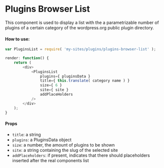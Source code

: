 Plugins Browser List
====================

This component is used to display a list with the a parametrizable number of plugins of a certain category of the wordpress.org public plugin directory.

#### How to use:

```js
var PluginsList = require( 'my-sites/plugins/plugins-browser-list' );

render: function() {
	return (
		<div>
			<PluginsList
				plugins={ pluginsData }
				title={ this.translate( category name ) }
				size={ 6 }
				site={ site }
				addPlaceHolders
			/>
		</div>
	);
}
```

#### Props

* `title`: a string
* `plugins`: a PluginsData object
* `size`: a number, the amount of plugins to be shown
* `site`: a string containing the slug of the selected site
* `addPlaceholders`: if present, indicates that there should placeholders inserted after the real components list
